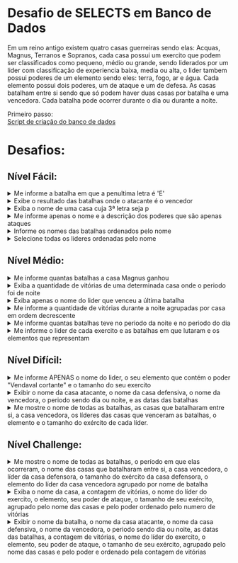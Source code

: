 # Desafio de SELECTS em Banco de Dados

Em um reino antigo existem quatro casas guerreiras sendo elas: Acquas, Magnus, Terranos e Sopranos, cada casa possui um exercito que podem ser 
classificados como pequeno, médio ou grande, sendo liderados por um lider com classificação de experiencia baixa, media ou alta, o lider tambem 
possui poderes de um elemento sendo eles: terra, fogo, ar e água. Cada elemento possui dois poderes, um de ataque e um de defesa. As casas 
batalham entre si sendo que só podem haver duas casas por batalha e uma vencedora. Cada batalha pode ocorrer durante o dia ou durante a noite.

Primeiro passo:
<br>
[Script de criação do banco de dados](script_casaselementais.sql)

# Desafios:

## Nível Fácil:

<details>
  <summary>
    Me informe a batalha em que a penultima letra é 'E'
  </summary>
  
    select * from batalha where nome like '%e_';
</details>

<details>
  <summary>
    Exibe o resultado das batalhas onde o atacante é o vencedor
  </summary>
  
    select * from resultado where fkCasaAtacante = fkVencedora;
</details>

<details>
  <summary>
    Exiba o nome de uma casa cuja 3ª letra seja p
  </summary>
  
    select nome as NomeCasa from casa where nome like '__p%';
</details>

<details>
  <summary>
    Me informe apenas o nome e a descrição dos poderes que são apenas ataques
  </summary>
  
    select nome, descricao from poder where descricao = 'ataque';
</details>

<details>
  <summary>
    Informe os nomes das batalhas ordenados pelo nome
  </summary>
  
    select * from batalha order by nome;
</details>

<details>
  <summary>
    Selecione todas os lideres ordenadas pelo nome
  </summary>
  
    select * from lider order by nome;
</details>


## Nível Médio:

<details>
  <summary>
    Me informe quantas batalhas a casa Magnus ganhou
  </summary>
  
    select count(fkVencedora), casa.nome from resultado join casa on fkVencedora = idCasa where casa.nome = 'Magnus';
</details>

<details>
  <summary>
    Exiba a quantidade de vitórias de uma determinada casa onde o periodo foi de noite
  </summary>
  
    select fkCasaAtacante, count(fkVencedora) as Vitorias, fkPeriodo as Periodo from resultado where fkCasaAtacante = 501 and fkVencedora = 501 and fkPeriodo = 2;
</details>

<details>
  <summary>
    Exiba apenas o nome do lider que venceu a última batalha
  </summary>
    
    select l.nome as NomeLider, r.dataBatalha from resultado as r join casa on fkVencedora = idCasa join exercito on fkExercito = idExercito join lider as l on fkLider = idLider order by r.dataBatalha desc limit 1;
</details>

<details>
  <summary>
    Me informe a quantidade de vitórias durante a noite agrupadas por casa em ordem decrescente
  </summary>
  
    select casa.nome as 'Nome da Casa', count(fkVencedora) as 'Número de Vitórias', periodo.descricao as 'Periodo' from casa join resultado on fkVencedora = idCasa join periodo on fkPeriodo = idPeriodo where periodo.descricao = 'noite' group by casa.nome order by count(fkVencedora) desc;
</details>

<details>
  <summary>
    Me informe quantas batalhas teve no periodo da noite e no periodo do dia
  </summary>
  
    select count(fkPeriodo) as 'quantidade de batalhas a noite' from resultado join periodo on fkperiodo=idperiodo
where idperiodo = 2;
</details>

<details>
  <summary>
    Me informe o lider de cada exercito e as batalhas em que lutaram e os elementos que representam
  </summary>
  
    select lider.nome as 'nome dos lideres', exercito.tamanho as 'tamanho do exercito que lideram', elemento.nome as 'elemento que controlam'
from lider join exercito on fkLider = idLider
join elemento on fkElemento = idElemento;
</details>



## Nível Difícil:

<details>
  <summary>
    Me informe APENAS o nome do lider, o seu elemento que contém o poder "Vendaval cortante" e o tamanho do seu exercito
  </summary>
  
    select lider.nome, elemento.nome, tamanho from lider join elemento on lider.fkElemento = elemento.idElemento join exercito on fkLider = idLider join poder on poder.fkElemento = elemento.idElemento where poder.nome = 'Vendaval cortante';
</details>

<details>
  <summary>
    Exibir o nome da casa atacante, o nome da casa defensiva, o nome da vencedora, o periodo sendo dia ou noite, e as datas das batalhas
  </summary>
  
    select ca.nome as Atacante, cd.nome as Defensiva, cv.nome as Vencedora, p.descricao as Periodo, dataBatalha from resultado join casa as ca on fkCasaAtacante = ca.idCasa join casa as cd on fkCasaDefesa = cd.idCasa join casa as cv on fkVencedora = cv.idCasa join periodo as p on fkPeriodo = idPeriodo;
</details>

<details>
  <summary>
    Me mostre o nome de todas as batalhas, as casas que batalharam entre si, a casa vencedora, os líderes das casas que venceram as batalhas, o elemento e o tamanho do exército de cada líder.
  </summary>
  
    select batalha.nome as Batalha, ca.nome as 'Casa Atacante', cd.nome as 'Casa Defensiva', cv.nome as 'Casa Vencedora', lider.nome as 'Líder da Casa', exercito.tamanho as 'Tamanho do Exército', elemento.nome as 'Elemento' from batalha join resultado on fkBatalha = idBatalha join casa as ca on fkCasaAtacante = ca.idCasa join casa as cd on fkCasaDefesa = cd.idCasa join casa as cv on fkVencedora = cv.idCasa join exercito on cv.fkExercito = idExercito join lider on fkLider = idLider join elemento on fkElemento = idElemento;
</details>


## Nível Challenge:

<details>
  <summary>
    Me mostre o nome de todas as batalhas, o período em que elas ocorreram, o nome das casas que batalharam entre si, a casa vencedora, o líder da casa defensora, o tamanho do exército da casa defensora, o elemento do líder da casa vencedora agrupado por nome de batalha
  </summary>
  
    select batalha.nome as 'Nome da Batalha', periodo.descricao as Período, ca.nome as 'Casa Atacante', cd.nome as 'Casa Defensora', cv.nome as 'Casa Vencedora', li.nome as 'Líder Defensor', exercito.tamanho as 'Exército de Defesa', elcv.nome as 'Elemento Vencedor' from batalha join resultado on fkBatalha = idBatalha join periodo on fkPeriodo = idPeriodo join casa as ca on fkCasaAtacante = ca.idCasa join casa as cd on fkCasaDefesa = cd.idCasa join casa as cv on fkVencedora = cv.idCasa join exercito as ecv on ecv.idExercito = cv.fkExercito join exercito on cd.fkExercito = exercito.idExercito join lider as licv on licv.idLider = ecv.fkLider join lider as li on exercito.fkLider = li.idLider join elemento as elcv on elcv.idElemento = licv.fkElemento join elemento on li.fkElemento = elemento.idElemento join poder as po on po.fkElemento = elemento.idElemento group by batalha.nome;
</details>

<details>
  <summary>
    Exiba o nome da casa, a contagem de vitórias, o nome do líder do exercito, o elemento, seu poder de ataque, o tamanho de seu exército, agrupado pelo nome das casas e pelo poder ordenado pelo numero de vitórias
  </summary>
  
    select casa.nome as 'Nome da Casa', count(fkVencedora) as 'Número de Vitórias', l.nome as 'Nome do Lider', e.nome as 'Nome do Elemento', p.nome as 'Nome do Poder', ex.tamanho as 'Tamanho do Exército' from casa join resultado as r on r.fkVencedora = casa.idCasa join exercito as ex on casa.fkExercito = ex.idExercito join lider as l on fkLider = idLider join elemento as e on l.fkElemento = e.idElemento join poder as p on p.fkElemento = e.idElemento where p.descricao = 'Ataque' group by casa.nome, p.descricao order by count(fkVencedora);
  
</details>

<details>
  <summary>
    Exibir o nome da batalha, o nome da casa atacante, o nome da casa defensiva, o nome da vencedora, o periodo sendo dia ou noite, as datas das batalhas, a contagem de vitórias, o nome do líder do exercito, o elemento, seu poder de ataque, o tamanho de seu exército, agrupado pelo nome das casas e pelo poder e ordenado pela contagem de vitórias
  </summary>
  
    select b.nome as 'Nome da Batalha', atacante.nome as 'Casa Atacante', defensiva.nome as 'Casa Defensiva', vencedora.nome as 'Casa Vencedora', pe.descricao as Periodo, dataBatalha, vencedora.nome as 'Nome da Casa', count(fkVencedora) as 'Número de Vitórias', l.nome as 'Nome do Lider', e.nome as 'Nome do Elemento', p.nome as 'Nome do Poder', ex.tamanho as 'Tamanho do Exército' from casa join resultado as r on r.fkVencedora = casa.idCasa join periodo as pe on pe.idPeriodo = fkPeriodo join casa as vencedora on vencedora.idCasa = r.fkVencedora join casa as atacante on atacante.idCasa = r.fkCasaAtacante join casa as defensiva on defensiva.idCasa = r.fkCasaDefesa join batalha as b on b.idBatalha = r.fkBatalha join exercito as ex on casa.fkExercito = ex.idExercito join lider as l on fkLider = idLider join elemento as e on l.fkElemento = e.idElemento join poder as p on p.fkElemento = e.idElemento where p.descricao = 'Ataque' group by casa.nome, p.descricao order by count(fkVencedora);
</details>
